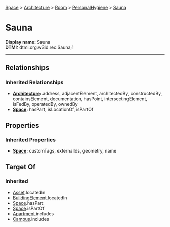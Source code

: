 [Space](../../../Space.md) > [Architecture](../../Architecture.md) > [Room](../Room.md) > [PersonalHygiene](PersonalHygiene.md) > [Sauna](#)
# Sauna

**Display name:** Sauna<br />
**DTMI:** dtmi:org:w3id:rec:Sauna;1

---
## Relationships
### Inherited Relationships
* **[Architecture](../../Architecture.md):** address, adjacentElement, architectedBy, constructedBy, containsElement, documentation, hasPoint, intersectingElement, isFedBy, operatedBy, ownedBy
* **[Space](../../../Space.md):** hasPart, isLocationOf, isPartOf
## Properties
### Inherited Properties
* **[Space](../../../Space.md):** customTags, externalIds, geometry, name
## Target Of
### Inherited
* [Asset](../../../../Asset/Asset.md).locatedIn
* [BuildingElement](../../../../BuildingElement/BuildingElement.md).locatedIn
* [Space](../../../Space.md).hasPart
* [Space](../../../Space.md).isPartOf
* [Apartment](../../../../Collection/SpaceCollection/Apartment.md).includes
* [Campus](../../../../Collection/SpaceCollection/Campus.md).includes
